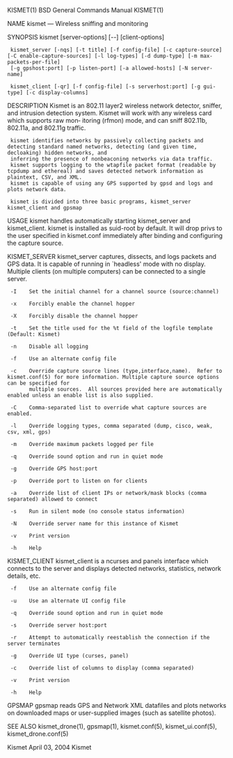 KISMET(1)                                                            BSD General Commands Manual                                                           KISMET(1)

NAME
     kismet — Wireless sniffing and monitoring

SYNOPSIS
     kismet [server-options] [--] [client-options]

     kismet_server [-nqs] [-t title] [-f config-file] [-c capture-source] [-C enable-capture-sources] [-l log-types] [-d dump-type] [-m max-packets-per-file]
     [-g gpshost:port] [-p listen-port] [-a allowed-hosts] [-N server-name]

     kismet_client [-qr] [-f config-file] [-s serverhost:port] [-g gui-type] [-c display-columns]

DESCRIPTION
     Kismet is an 802.11 layer2 wireless network detector, sniffer, and intrusion detection system.  Kismet will work with any wireless card which supports raw mon‐
     itoring (rfmon) mode, and can sniff 802.11b, 802.11a, and 802.11g traffic.

     kismet identifies networks by passively collecting packets and detecting standard named networks, detecting (and given time, decloaking) hidden networks, and
     inferring the presence of nonbeaconing networks via data traffic.
     kismet supports logging to the wtapfile packet format (readable by tcpdump and ethereal) and saves detected network information as plaintext, CSV, and XML.
     kismet is capable of using any GPS supported by gpsd and logs and plots network data.

     kismet is divided into three basic programs, kismet_server kismet_client and gpsmap

USAGE
     kismet handles automatically starting kismet_server and kismet_client.
     kismet is installed as suid-root by default. It will drop privs to the user specified in kismet.conf immediately after binding and configuring the capture
     source.

KISMET_SERVER
     kismet_server captures, dissects, and logs packets and GPS data.  It is capable of running in `headless' mode with no display.  Multiple clients (on multiple
     computers) can be connected to a single server.

     -I    Set the initial channel for a channel source (source:channel)

     -x    Forcibly enable the channel hopper

     -X    Forcibly disable the channel hopper

     -t    Set the title used for the %t field of the logfile template (Default: Kismet)

     -n    Disable all logging

     -f    Use an alternate config file

     -c    Override capture source lines (type,interface,name).  Refer to kismet.conf(5) for more information. Multiple capture source options can be specified for
           multiple sources.  All sources provided here are automatically enabled unless an enable list is also supplied.

     -C    Comma-separated list to override what capture sources are enabled.

     -l    Override logging types, comma separated (dump, cisco, weak, csv, xml, gps)

     -m    Override maximum packets logged per file

     -q    Override sound option and run in quiet mode

     -g    Override GPS host:port

     -p    Override port to listen on for clients

     -a    Override list of client IPs or network/mask blocks (comma separated) allowed to connect

     -s    Run in silent mode (no console status information)

     -N    Override server name for this instance of Kismet

     -v    Print version

     -h    Help

KISMET_CLIENT
     kismet_client is a ncurses and panels interface which connects to the server and displays detected networks, statistics, network details, etc.

     -f    Use an alternate config file

     -u    Use an alternate UI config file

     -q    Override sound option and run in quiet mode

     -s    Override server host:port

     -r    Attempt to automatically reestablish the connection if the server terminates

     -g    Override UI type (curses, panel)

     -c    Override list of columns to display (comma separated)

     -v    Print version

     -h    Help

GPSMAP
     gpsmap reads GPS and Network XML datafiles and plots networks on downloaded maps or user-supplied images (such as satellite photos).

SEE ALSO
     kismet_drone(1), gpsmap(1), kismet.conf(5), kismet_ui.conf(5), kismet_drone.conf(5)

Kismet                                                                     April 03, 2004                                                                     Kismet
